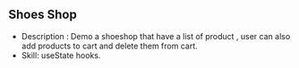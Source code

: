 ## Shoes Shop
- Description : Demo a shoeshop that have a list of product , user can also add products to cart and delete them from cart. 
- Skill: useState hooks.
